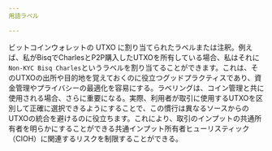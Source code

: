 ```yaml
---
用語ラベル

---
```

ビットコインウォレットの UTXO に割り当てられたラベルまたは注釈。例えば、私がBisqでCharlesとP2P購入したUTXOを所有している場合、私はそれに`Non-KYC Bisq Charles`というラベルを割り当てることができます。これは、そのUTXOの出所や目的地を覚えておくのに役立つグッドプラクティスであり、資金管理やプライバシーの最適化を容易にする。ラベリングは、コイン管理と共に使用される場合、さらに重要になる。実際、利用者が取引に使用するUTXOを区別して正確に選択できるようにすることで、この慣行は異なるソースからのUTXOの統合を避けるのに役立ちます。これにより、取引のインプットの共通所有者を明らかにすることができる共通インプット所有者ヒューリスティック（CIOH）に関連するリスクを制限することができる。